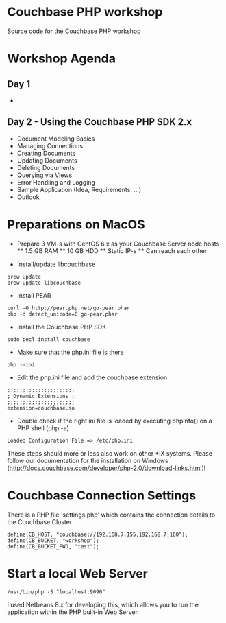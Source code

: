 # Couchbase PHP workshop
Source code for the Couchbase PHP workshop

# Workshop Agenda

## Day 1

* 


## Day 2 - Using the Couchbase PHP SDK 2.x

* Document Modeling Basics
* Managing Connections
* Creating Documents
* Updating Documents
* Deleting Documents
* Querying via Views
* Error Handling and Logging
* Sample Application (Idea, Requirements, ...)
* Outlook

# Preparations on MacOS

* Prepare 3 VM-s with CentOS 6.x as your Couchbase Server node hosts
** 1.5 GB RAM
** 10 GB HDD
** Static IP-s
** Can reach each other

* Install/update libcouchbase
```
brew update
brew update libcouchbase
```

* Install PEAR
```
curl -O http://pear.php.net/go-pear.phar
php -d detect_unicode=0 go-pear.phar
```

* Install the Couchbase PHP SDK
```
sudo pecl install couchbase
```

* Make sure that the php.ini file is there

```
php --ini
```

* Edit the php.ini file and add the couchbase extension

```
;;;;;;;;;;;;;;;;;;;;;;
; Dynamic Extensions ;
;;;;;;;;;;;;;;;;;;;;;;
extension=couchbase.so
```

* Double check if the right ini file is loaded by executing phpinfo() on a PHP shell (php -a)

```
Loaded Configuration File => /etc/php.ini
```

These steps should more or less also work on other *IX systems. Please follow our documentation for the installation on Windows (http://docs.couchbase.com/developer/php-2.0/download-links.html)!


# Couchbase Connection Settings

There is a PHP file 'settings.php' which contains the connection details to the Couchbase Cluster

```
define(CB_HOST, "couchbase://192.168.7.155,192.168.7.160");
define(CB_BUCKET, "workshop");
define(CB_BUCKET_PWD, "test");
```


# Start a local Web Server

```
/usr/bin/php -S "localhost:9090"
```

I used Netbeans 8.x for developing this, which allows you to run the application within the PHP built-in Web Server.